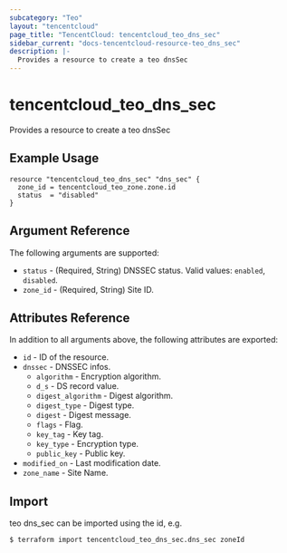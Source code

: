 ```yaml
---
subcategory: "Teo"
layout: "tencentcloud"
page_title: "TencentCloud: tencentcloud_teo_dns_sec"
sidebar_current: "docs-tencentcloud-resource-teo_dns_sec"
description: |-
  Provides a resource to create a teo dnsSec
---
```


# tencentcloud_teo_dns_sec

Provides a resource to create a teo dnsSec

## Example Usage

```hcl
resource "tencentcloud_teo_dns_sec" "dns_sec" {
  zone_id = tencentcloud_teo_zone.zone.id
  status  = "disabled"
}
```

## Argument Reference

The following arguments are supported:

* `status` - (Required, String) DNSSEC status. Valid values: `enabled`, `disabled`.
* `zone_id` - (Required, String) Site ID.

## Attributes Reference

In addition to all arguments above, the following attributes are exported:

* `id` - ID of the resource.
* `dnssec` - DNSSEC infos.
  * `algorithm` - Encryption algorithm.
  * `d_s` - DS record value.
  * `digest_algorithm` - Digest algorithm.
  * `digest_type` - Digest type.
  * `digest` - Digest message.
  * `flags` - Flag.
  * `key_tag` - Key tag.
  * `key_type` - Encryption type.
  * `public_key` - Public key.
* `modified_on` - Last modification date.
* `zone_name` - Site Name.


## Import

teo dns_sec can be imported using the id, e.g.
```
$ terraform import tencentcloud_teo_dns_sec.dns_sec zoneId
```


